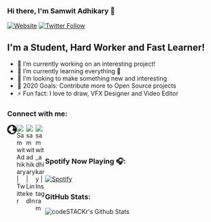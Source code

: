 ### Hi there, I'm Samwit Adhikary 👋

[![Website](https://img.shields.io/website?label=samwitadhikary.github.io&style=for-the-badge&url=https://samwitadhikary.github.io/my-profile)](https://samwitadhikary.github.io/my-profile)
[![Twitter Follow](https://img.shields.io/twitter/follow/SamwitAdhikary?color=1DA1F2&logo=twitter&style=for-the-badge)](https://twitter.com/intent/follow?original_referer=https://github.com/SamwitAdhikary&screen_name=SamwitAdhikary)

## I'm a Student, Hard Worker and Fast Learner!

- 🔭 I’m currently working on an interesting project!
- 🌱 I’m currently learning everything 🤣
- 👯 I’m looking to make something new and interesting
- 🥅 2020 Goals: Contribute more to Open Source projects
- ⚡ Fun fact: I love to draw, VFX Designer and Video Editor

### Connect with me:

[<img align="left" alt="samwitadhikary.github.io/my-profile" width="22px" src="https://raw.githubusercontent.com/iconic/open-iconic/master/svg/globe.svg" />][website]
[<img align="left" alt="SamwitAdhikary | Twitter" width="22px" src="https://cdn.jsdelivr.net/npm/simple-icons@v3/icons/twitter.svg" />][twitter]
[<img align="left" alt="samwitadhikary | LinkedIn" width="22px" src="https://cdn.jsdelivr.net/npm/simple-icons@v3/icons/linkedin.svg" />][linkedin]
[<img align="left" alt="samwit_adhikary | Instagram" width="22px" src="https://cdn.jsdelivr.net/npm/simple-icons@v3/icons/instagram.svg" />][instagram]

<br />
<br />
<br />

### Spotify Now Playing 🎧:

[![Spotify](https://novatorem.samwitadhikary.vercel.app/api/spotify)](https://open.spotify.com/user/31patno4w2eglzuf45s7vyuqnsra)

### GitHub Stats:

<img align="left" alt="codeSTACKr's Github Stats" src="https://github-readme-stats.vercel.app/api?username=SamwitAdhikary&show_icons=true&hide_border=true" />



[website]: https://samwitadhikary.github.io/my-profile
[twitter]: https://twitter.com/SamwitAdhikary
[instagram]: https://instagram.com/samwit_adhikary
[linkedin]: https://linkedin.com/in/samwitadhikary
